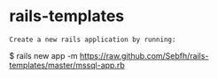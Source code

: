 rails-templates
===============
```
Create a new rails application by running:
```
$ rails new app -m https://raw.github.com/Sebfh/rails-templates/master/mssql-app.rb
